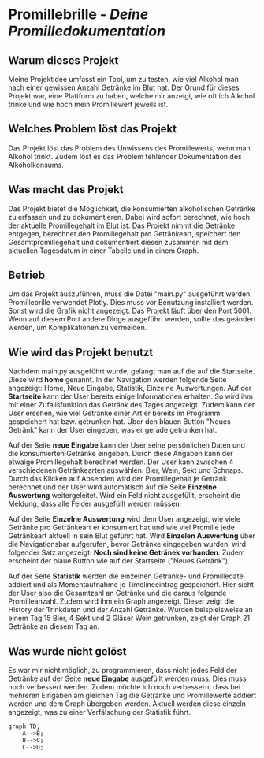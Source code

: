 #  Promillebrille - *Deine Promilledokumentation*

## Warum dieses Projekt
Meine Projektidee umfasst ein Tool, um zu testen, wie viel Alkohol man nach einer gewissen Anzahl Getränke im Blut hat.
Der Grund für dieses Projekt war, eine Plattform zu haben, welche mir anzeigt, wie oft ich Alkohol trinke und wie 
hoch mein Promillewert jeweils ist. 

## Welches Problem löst das Projekt
Das Projekt löst das Problem des Unwissens des Promillewerts, wenn man Alkohol trinkt. Zudem löst es das Problem
fehlender Dokumentation des Alkoholkonsums. 

## Was macht das Projekt
Das Projekt bietet die Möglichkeit, die konsumierten alkoholischen Getränke zu erfassen und zu dokumentieren. Dabei
wird sofort berechnet, wie hoch der aktuelle Promillegehalt im Blut ist. Das Projekt nimmt die Getränke entgegen, 
berechnet den Promillegehalt pro Getränkeart, speichert den Gesamtpromillegehalt und dokumentiert diesen zusammen mit dem 
aktuellen Tagesdatum in einer Tabelle und in einem Graph. 

## Betrieb
Um das Projekt auszuführen, muss die Datei "main.py" ausgeführt werden. Promillebrille verwendet Plotly. Dies muss vor Benutzung 
installiert werden. Sonst wird die Grafik nicht angezeigt. Das Projekt läuft über den Port 5001. 
Wenn auf diesem Port andere Dinge ausgeführt werden, sollte das geändert werden, um Komplikationen zu vermeiden.

## Wie wird das Projekt benutzt
Nachdem main.py ausgeführt wurde, gelangt man auf die auf die Startseite. Diese wird **home** genannt. 
In der Navigation werden folgende Seite angezeigt: Home, Neue Eingabe, Statistik, Einzelne Auswertungen. 
Auf der **Startseite** kann der User bereits einige Informationen erhalten. So wird ihm mit einer Zufallsfunktion das Getränk des Tages angezeigt. 
Zudem kann der User ersehen, wie viel Getränke einer Art er bereits im Programm gespeichert hat bzw. getrunken hat. 
Über den blauen Button "Neues Getränk" kann der User eingeben, was er gerade getrunken hat. 

Auf der Seite **neue Eingabe** kann der User seine persönlichen Daten und die konsumierten Getränke eingeben. Durch diese Angaben kann der etwaige Promillegehalt
berechnet werden. Der User kann zwischen 4 verschiedenen Getränkearten auswählen: Bier, Wein, Sekt und Schnaps. Durch das Klicken auf Absenden wird der
Promillegehalt je Getränk berechnet und der User wird automatisch auf die Seite **Einzelne Auswertung** weitergeleitet. Wird ein Feld nicht ausgefüllt, erscheint die Meldung, dass alle Felder ausgefüllt werden müssen.  

Auf der Seite **Einzelne Auswertung** wird dem User angezeigt, wie viele Getränke pro Getränkeart er konsumiert hat und wie viel Promille jede Getränkeart aktuell in sein Blut geführt hat. Wird **Einzelen Auswertung** über die Navigationsbar aufgerufen, bevor Getränke eingegeben wurden, wird folgender Satz angezeigt: **Noch sind keine Getränek vorhanden**. Zudem erscheint der blaue Button wie auf der Startseite ("Neues Getränk"). 

Auf der Seite **Statistik** werden die einzelnen Getränke- und Promilledatei addiert und als Momentaufnahme je Timelineeintrag gespeichert. Hier sieht der User also die Gesamtzahl an Getränke und die daraus folgende Promilleanzahl. Zudem wird ihm ein Graph angezeigt. Dieser zeigt die History der Trinkdaten und der Anzahl Getränke. Wurden beispielsweise an einem Tag 15 Bier, 4 Sekt und 2 Gläser Wein getrunken, zeigt der Graph 21 Getränke an diesem Tag an. 


## Was wurde nicht gelöst
Es war mir nicht möglich, zu programmieren, dass nicht jedes Feld der Getränke auf der Seite **neue Eingabe** ausgefüllt werden muss. Dies muss noch verbessert werden. Zudem möchte ich noch verbessern, dass bei mehreren Eingaben am gleichen Tag die Getränke und Promillewerte addiert werden und dem Graph übergeben werden. Aktuell werden diese einzeln angezeigt, was zu einer Verfälschung der Statistik führt. 


```mermaid
graph TD;
    A-->B;
    B-->C;
    C-->D;
